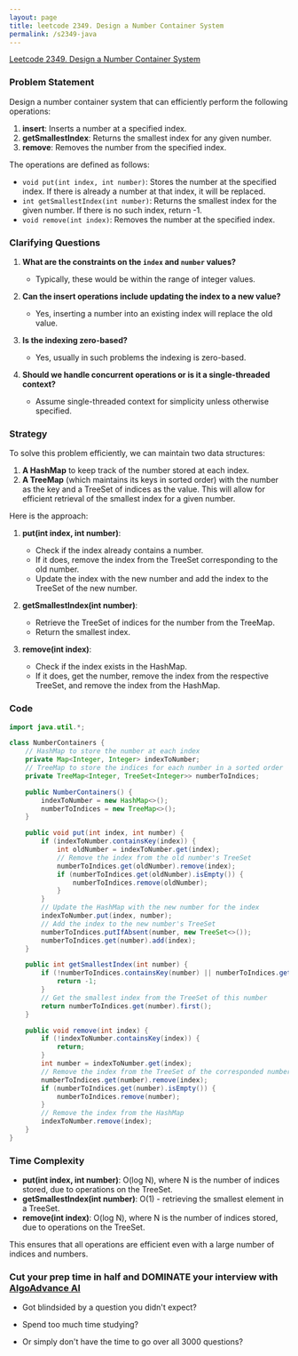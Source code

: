 ```yaml
---
layout: page
title: leetcode 2349. Design a Number Container System
permalink: /s2349-java
---
```

[Leetcode 2349. Design a Number Container System](https://algoadvance.github.io/algoadvance/l2349)
### Problem Statement

Design a number container system that can efficiently perform the following operations:

1. **insert**: Inserts a number at a specified index.
2. **getSmallestIndex**: Returns the smallest index for any given number.
3. **remove**: Removes the number from the specified index.

The operations are defined as follows:

- `void put(int index, int number)`: Stores the number at the specified index. If there is already a number at that index, it will be replaced.
- `int getSmallestIndex(int number)`: Returns the smallest index for the given number. If there is no such index, return -1.
- `void remove(int index)`: Removes the number at the specified index.

### Clarifying Questions

1. **What are the constraints on the `index` and `number` values?**
   - Typically, these would be within the range of integer values.
   
2. **Can the insert operations include updating the index to a new value?**
   - Yes, inserting a number into an existing index will replace the old value.
   
3. **Is the indexing zero-based?**
   - Yes, usually in such problems the indexing is zero-based.
   
4. **Should we handle concurrent operations or is it a single-threaded context?**
   - Assume single-threaded context for simplicity unless otherwise specified.

### Strategy

To solve this problem efficiently, we can maintain two data structures:

1. **A HashMap** to keep track of the number stored at each index.
2. **A TreeMap** (which maintains its keys in sorted order) with the number as the key and a TreeSet of indices as the value. This will allow for efficient retrieval of the smallest index for a given number.

Here is the approach:

1. **put(int index, int number)**:
   - Check if the index already contains a number.
   - If it does, remove the index from the TreeSet corresponding to the old number.
   - Update the index with the new number and add the index to the TreeSet of the new number.

2. **getSmallestIndex(int number)**:
   - Retrieve the TreeSet of indices for the number from the TreeMap.
   - Return the smallest index.

3. **remove(int index)**:
   - Check if the index exists in the HashMap.
   - If it does, get the number, remove the index from the respective TreeSet, and remove the index from the HashMap.

### Code

```java
import java.util.*;

class NumberContainers {
    // HashMap to store the number at each index
    private Map<Integer, Integer> indexToNumber;
    // TreeMap to store the indices for each number in a sorted order
    private TreeMap<Integer, TreeSet<Integer>> numberToIndices;

    public NumberContainers() {
        indexToNumber = new HashMap<>();
        numberToIndices = new TreeMap<>();
    }

    public void put(int index, int number) {
        if (indexToNumber.containsKey(index)) {
            int oldNumber = indexToNumber.get(index);
            // Remove the index from the old number's TreeSet
            numberToIndices.get(oldNumber).remove(index);
            if (numberToIndices.get(oldNumber).isEmpty()) {
                numberToIndices.remove(oldNumber);
            }
        }
        // Update the HashMap with the new number for the index
        indexToNumber.put(index, number);
        // Add the index to the new number's TreeSet
        numberToIndices.putIfAbsent(number, new TreeSet<>());
        numberToIndices.get(number).add(index);
    }

    public int getSmallestIndex(int number) {
        if (!numberToIndices.containsKey(number) || numberToIndices.get(number).isEmpty()) {
            return -1;
        }
        // Get the smallest index from the TreeSet of this number
        return numberToIndices.get(number).first();
    }

    public void remove(int index) {
        if (!indexToNumber.containsKey(index)) {
            return;
        }
        int number = indexToNumber.get(index);
        // Remove the index from the TreeSet of the corresponded number
        numberToIndices.get(number).remove(index);
        if (numberToIndices.get(number).isEmpty()) {
            numberToIndices.remove(number);
        }
        // Remove the index from the HashMap
        indexToNumber.remove(index);
    }
}
```

### Time Complexity

- **put(int index, int number)**: O(log N), where N is the number of indices stored, due to operations on the TreeSet.
- **getSmallestIndex(int number)**: O(1) - retrieving the smallest element in a TreeSet.
- **remove(int index)**: O(log N), where N is the number of indices stored, due to operations on the TreeSet.

This ensures that all operations are efficient even with a large number of indices and numbers.


### Cut your prep time in half and DOMINATE your interview with [AlgoAdvance AI](https://algoAdvance.com)

- Got blindsided by a question you didn't expect?

- Spend too much time studying?

- Or simply don't have the time to go over all 3000 questions?


